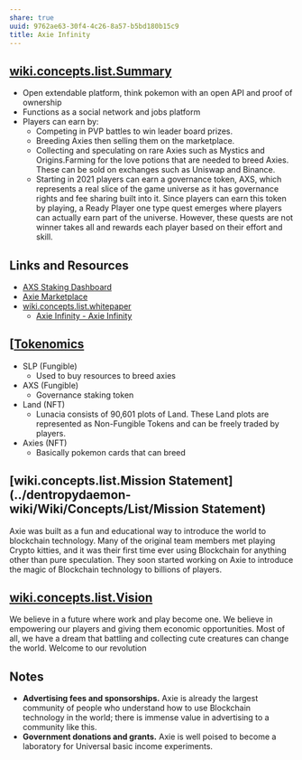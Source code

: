 ```yaml
---
share: true
uuid: 9762ae63-30f4-4c26-8a57-b5bd180b15c9
title: Axie Infinity
---
```

## [wiki.concepts.list.Summary](../dentropydaemon-wiki/Wiki/Concepts/List/Summary)

* Open extendable platform, think pokemon with an open API and proof of ownership
* Functions as a social network and jobs platform
* Players can earn by:
  * Competing in PVP battles to win leader board prizes.
  * Breeding Axies then selling them on the marketplace.
  * Collecting and speculating on rare Axies such as Mystics and Origins.Farming for the love potions that are needed to breed Axies. These can be sold on exchanges such as Uniswap and Binance.
  * Starting in 2021 players can earn a governance token, AXS, which represents a real slice of the game universe as it has governance rights and fee sharing built into it. Since players can earn this token by playing, a Ready Player one type quest emerges where players can actually earn part of the universe. However, these quests are not winner takes all and rewards each player based on their effort and skill.

## Links and Resources

* [AXS Staking Dashboard](https://stake.axieinfinity.com/)
* [Axie Marketplace](https://marketplace.axieinfinity.com/axie/)
* [wiki.concepts.list.whitepaper](../dentropydaemon-wiki/Wiki/Concepts/List/whitepaper)
  * [Axie Infinity - Axie Infinity](https://whitepaper.axieinfinity.com/)

## [[Tokenomics](../[Tokenomics)

* SLP (Fungible)
  * Used to buy resources to breed axies
* AXS (Fungible)
  * Governance staking token
* Land (NFT)
  * Lunacia consists of 90,601 plots of Land. These Land plots are represented as Non-Fungible Tokens and can be freely traded by players.
* Axies (NFT)
  * Basically pokemon cards that can breed

## [wiki.concepts.list.Mission Statement](../dentropydaemon-wiki/Wiki/Concepts/List/Mission Statement)

Axie was built as a fun and educational way to introduce the world to blockchain technology. Many of the original team members met playing Crypto kitties, and it was their first time ever using Blockchain for anything other than pure speculation. They soon started working on Axie to introduce the magic of Blockchain technology to billions of players.

## [wiki.concepts.list.Vision](../dentropydaemon-wiki/Wiki/Concepts/List/Vision)

We believe in a future where work and play become one.
We believe in empowering our players and giving them economic opportunities.
Most of all, we have a dream that battling and collecting cute creatures can change the world.
Welcome to our revolution

## Notes

* **Advertising fees and sponsorships.** Axie is already the largest community of people who understand how to use Blockchain technology in the world; there is immense value in advertising to a community like this.
* **Government donations and grants.** Axie is well poised to become a laboratory for Universal basic income experiments.